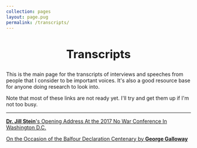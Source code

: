 ```yaml
---
collection: pages
layout: page.pug
permalink: /transcripts/
---
```


<h2 style="text-align: center; font-size: 2.25em;">Transcripts</h2>

This is the main page for the transcripts of interviews and speeches from people that I consider to be important voices. It's also a good resource base for anyone doing research to look into.

Note that most of these links are not ready yet. I'll try and get them up if I'm not too busy.

---

[**Dr. Jill Stein**'s Opening Address At the 2017 No War Conference In Washington D.C.](./drjs/)

[On the Occasion of the Balfour Declaration Centenary by **George Galloway**]()

<!--[How to Win A Grassroots Media Rebellion by **Caitlin Johnstone**](./cj-1/)

[**Jimmy Dore**'s Interview With **Thomas Frank** Concerning the State of the Democrats]()

[**Jimmy Dore**'s Second Interview With **Thomas Frank**]()-->
